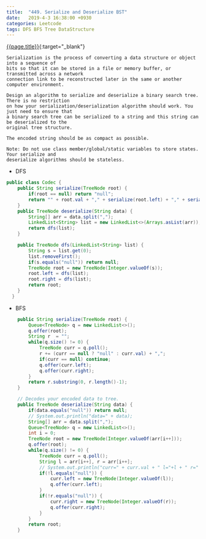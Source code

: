 ```yaml
---
title:  "449. Serialize and Deserialize BST"
date:   2019-4-3 16:38:00 +0930
categories: Leetcode
tags: DFS BFS Tree DataStructure
---
```


[{{page.title}}](https://leetcode.com/problems/serialize-and-deserialize-bst/){:target="_blank"}


    Serialization is the process of converting a data structure or object into a sequence of
    bits so that it can be stored in a file or memory buffer, or transmitted across a network
    connection link to be reconstructed later in the same or another computer environment.

    Design an algorithm to serialize and deserialize a binary search tree. There is no restriction
    on how your serialization/deserialization algorithm should work. You just need to ensure that 
    a binary search tree can be serialized to a string and this string can be deserialized to the
    original tree structure.

    The encoded string should be as compact as possible.

    Note: Do not use class member/global/static variables to store states. Your serialize and
    deserialize algorithms should be stateless.


* DFS

```java
public class Codec {
    public String serialize(TreeNode root) {
        if(root == null) return "null";
        return "" + root.val + "," + serialize(root.left) + "," + serialize(root.right);
    }
    public TreeNode deserialize(String data) {
        String[] arr = data.split(",");
        LinkedList<String> list = new LinkedList<>(Arrays.asList(arr));
        return dfs(list);
    }

    public TreeNode dfs(LinkedList<String> list) {
        String s = list.get(0);
        list.removeFirst();
        if(s.equals("null")) return null;
        TreeNode root = new TreeNode(Integer.valueOf(s));
        root.left = dfs(list);
        root.right = dfs(list);
        return root;
    }
  }
```

* BFS

```java
    public String serialize(TreeNode root) {
        Queue<TreeNode> q = new LinkedList<>();
        q.offer(root);
        String r  = "";
        while(q.size() != 0) {
            TreeNode curr = q.poll();
            r += (curr == null ? "null" : curr.val) + ",";
            if(curr == null) continue;
            q.offer(curr.left);
            q.offer(curr.right);
        }
        return r.substring(0, r.length()-1);
    }

    // Decodes your encoded data to tree.
    public TreeNode deserialize(String data) {
        if(data.equals("null")) return null;
        // System.out.println("data=" + data);
        String[] arr = data.split(",");
        Queue<TreeNode> q = new LinkedList<>();
        int i = 0;
        TreeNode root = new TreeNode(Integer.valueOf(arr[i++]));
        q.offer(root);
        while(q.size() != 0) {
            TreeNode curr = q.poll();
            String l = arr[i++], r = arr[i++];
            // System.out.println("curr=" + curr.val + " l="+l + " r=" + r);
            if(!l.equals("null")) {
                curr.left = new TreeNode(Integer.valueOf(l));
                q.offer(curr.left);
            }
            if(!r.equals("null")) {
                curr.right = new TreeNode(Integer.valueOf(r));
                q.offer(curr.right);
            }
        }
        return root;
    }
```
